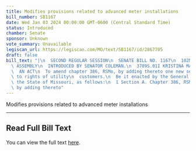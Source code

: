 ```yaml
---
title: Modifies provisions related to advanced meter installations
bill_number: SB1167
date: Wed Jan 03 2024 00:00:00 GMT-0600 (Central Standard Time)
status: Introduced
chamber: Senate
sponsor: Unknown
vote_summary: Unavailable
legiscan_url: https://legiscan.com/MO/text/SB1167/id/2867705
draft: false
bill_text: "|\n  SECOND REGULAR SESSION\n  SENATE BILL NO. 1167\n  102ND GENERA L\
  \ ASSEMBLY\n  INTRODUCED BY SENATOR COLEMAN.\n  3789S.01I KRISTINA MARTIN, Secretary\n\
  \  AN ACT\n  To amend chapter 386, RSMo, by adding thereto one new section relating\
  \ to rights of utility\n  customers.\n  Be it enacted by the General Assembly of\
  \ the State of Missouri, as follows:\n  1 Section A. Chapter 386, RSMo, is amended\
  \ by adding thereto"
---
```

Modifies provisions related to advanced meter installations

---

## Read Full Bill Text

You can view the full text [here](https://legiscan.com/MO/text/SB1167/id/2867705).

